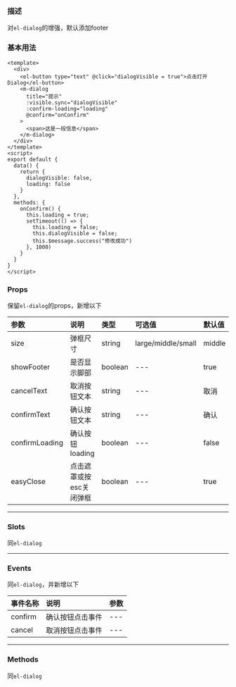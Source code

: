 ### 描述
对`el-dialog`的增强，默认添加footer

### 基本用法
```vue
<template>
  <div>  
    <el-button type="text" @click="dialogVisible = true">点击打开 Dialog</el-button>
    <m-dialog
      title="提示"
      :visible.sync="dialogVisible"
      :confirm-loading="loading"
      @confirm="onConfirm"
    >
      <span>这是一段信息</span>
    </m-dialog>
  </div>
</template>
<script>
export default {
  data() {
    return {
      dialogVisible: false,
      loading: false
    }
  },
  methods: {
    onConfirm() {
      this.loading = true;
      setTimeout(() => {
        this.loading = false;
        this.dialogVisible = false;
        this.$message.success("修改成功")
      }, 1000)
    }
  }
}
</script>
```

### Props
保留`el-dialog`的props，新增以下

| 参数 | 说明 | 类型 | 可选值 | 默认值 |
| :---- | :---- | :---- | :---- | :---- | 
| size | 弹框尺寸 | string | large/middle/small | middle |
| showFooter | 是否显示脚部 | boolean | --- | true |
| cancelText | 取消按钮文本 | string | --- | 取消 |
| confirmText | 确认按钮文本 | string | --- | 确认 |
| confirmLoading | 确认按钮loading | boolean | --- | false |
| easyClose | 点击遮罩或按esc关闭弹框 | boolean | --- | true|


---

### Slots
同`el-dialog`

---

### Events
同`el-dialog`，并新增以下

| 事件名称 | 说明 | 参数 |
| :---- | :---- | :---- |
| confirm | 确认按钮点击事件 | --- |
| cancel | 取消按钮点击事件 | --- |


---

### Methods

同`el-dialog`
